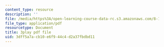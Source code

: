 ```yaml
---
content_type: resource
description: ''
file: /media/https%3A/open-learning-course-data-rc.s3.amazonaws.com/8-13-14-experimental-physics-i-ii-junior-lab-fall-2016-spring-2017/3dff5a7acb10e6f944c4d2a37fbdbd11_4sgPXcoN59w.pdf
file_type: application/pdf
resourcetype: Document
title: 3play pdf file
uid: 3dff5a7a-cb10-e6f9-44c4-d2a37fbdbd11
---
```

